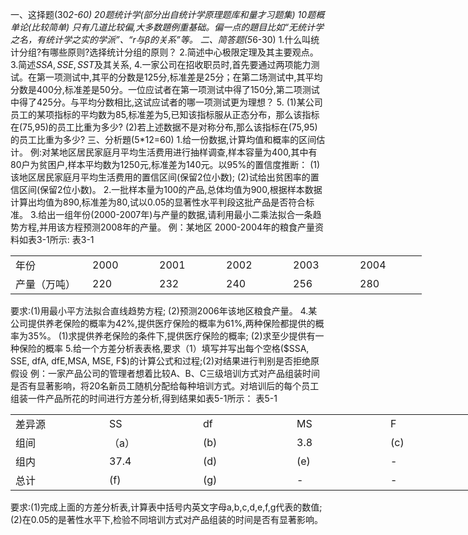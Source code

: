 一、这择题(30*2-60)
 20题统计学(部分出自统计学原理题库和量才习题集)
 10题概单论(比较简单)
 只有几道比较偏,大多数題例重基础。偏一点的題目比如“无统计学之名，有统计学之实的学派”、“$r$与$\beta$的关系”等。
 二、简答题(5*6-30)
 1.什么叫统计分组?有哪些原则?选择统计分组的原则？
 2.简述中心极限定理及其主要观点。
 3.简述$SSA, SSE, SST$及其关系,
 4.一家公司在招收职员时,首先要通过两项能力测试。在第一项测试中,其平的分数是125分,标准差是25分；在第二场测试中,其平均分数是400分,标准差是50分。一位应试者在第一项测试中得了150分,第二项测试中得了425分。与平均分数相比,这试应试者的哪一项测试更为理想？
 5. (1)某公司员工的某项指标的平均数为85,标准差为5,已知该指标服从正态分布，那么该指标在(75,95)的员工比重为多少?
 (2)若上述数据不是对称分布,那么该指标在(75,95)的员工比重为多少?
 三、分析題(5*12=60)
 1.给一份数据,计算均值和概率的区间估计。
 例:对某地区居民家庭月平均生活费用进行抽样调查,样本容量为400,其中有80户为贫困户,样本平均数为1250元,标准差为140元。以95%的置信度推断：
 (1)该地区居民家庭月平均生活费用的置信区间(保留2位小数);
 (2)试给出贫困率的置信区间(保留2位小数)。
 2.一批样本量为100的产品,总体均值为900,根据样本数据计算出均值为890,标准差为80,试以0.05的显著性水平判段这批产品是否符合标准。
 3.给出一组年份(2000-2007年)与产量的数据,请利用最小二乘法拟合一条趋势方程,并用该方程预测2008年的产量。
 例：某地区 2000-2004年的粮食产量资料如表3-1所示:
 表3-1
 <table data-lake-id="rMGOI" id="rMGOI" width-mode="contain" class="lake-table" style="width: 658px"><colgroup><col width="123"><col width="107"><col width="107"><col width="107"><col width="107"><col width="107"></colgroup><tbody><tr data-lake-id="ua3aee10c" id="ua3aee10c"><td data-lake-id="u731e6936" id="u731e6936">年份
 </td><td data-lake-id="ue0410b56" id="ue0410b56">2000
 </td><td data-lake-id="u5e82042b" id="u5e82042b">2001
 </td><td data-lake-id="u5fa23d70" id="u5fa23d70">2002
 </td><td data-lake-id="ud77f4c9a" id="ud77f4c9a">2003
 </td><td data-lake-id="u8518dc42" id="u8518dc42">2004
 </td></tr><tr data-lake-id="uf0e63311" id="uf0e63311"><td data-lake-id="u10e67619" id="u10e67619">产量（万吨）
 </td><td data-lake-id="u693a9816" id="u693a9816">220
 </td><td data-lake-id="u7abe2347" id="u7abe2347">232
 </td><td data-lake-id="udf709dac" id="udf709dac">240
 </td><td data-lake-id="ue2c3654e" id="ue2c3654e">256
 </td><td data-lake-id="ubc44aad1" id="ubc44aad1">280
 </td></tr></tbody></table>要求:(1)用最小平方法拟合直线趋势方程;
 (2)预测2006年该地区粮食产量。
 4.某公司提供养老保险的概率为42%,提供医疗保险的概率为61%,两种保险都提供的概率为35%。
 (1)求提供养老保险的条件下,提供医疗保险的概率;
 (2)求至少提供有一种保险的概率
 5.给一个方差分析表表格,要求（1）填写并写出每个空格($SSA, SSE, dfA, dfE,MSA, MSE, F$)的计算公式和过程;(2)对结果进行判别是否拒绝原假设
 例：一家产品公司的管理者想着比较A、B、C三级培训方式对产品组装时间是否有显著影响，将20名新员工随机分配给每种培训方式。对培训后的每个员工组装一件产品所花的时间进行方差分析,得到结果如表5-1所示：
 表5-1
 <table data-lake-id="eOHn2" id="eOHn2" width-mode="contain" class="lake-table" style="width: 750px"><colgroup><col width="150"><col width="150"><col width="150"><col width="150"><col width="150"></colgroup><tbody><tr data-lake-id="uc489670c" id="uc489670c"><td data-lake-id="u0ee11b43" id="u0ee11b43">差异源
 </td><td data-lake-id="ubea9d265" id="ubea9d265">SS
 </td><td data-lake-id="u1e2d5b01" id="u1e2d5b01">df
 </td><td data-lake-id="uc73e9737" id="uc73e9737">MS
 </td><td data-lake-id="u6586faa4" id="u6586faa4">F
 </td></tr><tr data-lake-id="uedaf43a7" id="uedaf43a7"><td data-lake-id="u4c0a0ecf" id="u4c0a0ecf">组间
 </td><td data-lake-id="u314b656f" id="u314b656f">（a）
 </td><td data-lake-id="u2de4760c" id="u2de4760c">(b)
 </td><td data-lake-id="u6367c876" id="u6367c876">3.8
 </td><td data-lake-id="u03f2582f" id="u03f2582f">(c)
 </td></tr><tr data-lake-id="u24b07501" id="u24b07501"><td data-lake-id="uebd14a2d" id="uebd14a2d">组内
 </td><td data-lake-id="uad441975" id="uad441975">37.4
 </td><td data-lake-id="ub4f20bc6" id="ub4f20bc6">(d)
 </td><td data-lake-id="u5defd3c7" id="u5defd3c7">(e)
 </td><td data-lake-id="u02e1a1be" id="u02e1a1be">-
 </td></tr><tr data-lake-id="u82043fe9" id="u82043fe9"><td data-lake-id="u94275c53" id="u94275c53">总计
 </td><td data-lake-id="ub21477af" id="ub21477af">(f)
 </td><td data-lake-id="uc32a115c" id="uc32a115c">(g)
 </td><td data-lake-id="u74f46c69" id="u74f46c69">-
 </td><td data-lake-id="u484afa68" id="u484afa68">-
 </td></tr></tbody></table>要求:(1)完成上面的方差分析表,计算表中括号内英文字母a,b,c,d,e,f,g代表的数值;
 (2)在0.05的是著性水平下,检验不同培训方式对产品组装的时间是否有显著影响。
 ​

 